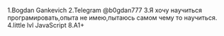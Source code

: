 1.Bogdan Gankevich
2.Telegram @b0gdan777
3.Я хочу научиться програмировать,опыта не имею,пытаюсь самом чему то научиться.
4.little lvl JavaScript
8.A1+

